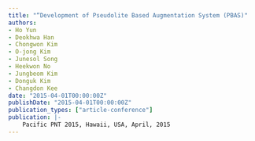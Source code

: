 ```yaml
---
title: "“Development of Pseudolite Based Augmentation System (PBAS)"
authors:
- Ho Yun
- Deokhwa Han
- Chongwon Kim
- O-jong Kim
- Junesol Song
- Heekwon No
- Jungbeom Kim
- Donguk Kim
- Changdon Kee
date: "2015-04-01T00:00:00Z"
publishDate: "2015-04-01T00:00:00Z"
publication_types: ["article-conference"]
publication: |-
    Pacific PNT 2015, Hawaii, USA, April, 2015
---
```

